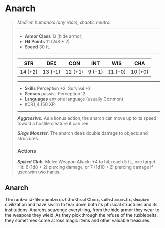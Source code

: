 # Anarch
>*Medium humanoid (any race), chaotic neutral*
>___
>- **Armor Class** 13 (hide armor)
>- **Hit Points** 11 (2d8 + 2)
>- **Speed** 30 ft.
>___
>|STR|DEX|CON|INT|WIS|CHA|
>|:---:|:---:|:---:|:---:|:---:|:---:|
>|14 (+2)|13 (+1)|12 (+1)|9 (-1)|11 (+0)|10 (+0)|
>___
>- **Skills** Perception +2, Survival +2
>- **Senses** passive Perception 12
>- **Languages** any one language (usually Common)
>- #CR1_4 (50 XP)
>___
>***Aggressive.*** As a bonus action, the anarch can move up to its speed toward a hostile creature it can see.  
>
>***Siege Monster.*** The anarch deals double damage to objects and structures.  
>
>### Actions
>***Spiked Club.*** Melee Weapon Attack: +4 to hit, reach 5 ft., one target. Hit: 6 (1d8 + 2) piercing damage, or 7 (1d10 + 2) piercing damage if used with two hands.

## Anarch

The rank-and-file members of the Gruul Clans, called anarchs, despise civilization and have sworn to tear down both its physical structures and its institutions. Anarchs scavenge everything, from the hide armor they wear to the weapons they wield. As they pick through the refuse of the rubblebelts, they sometimes come across magic items and other valuable treasures.